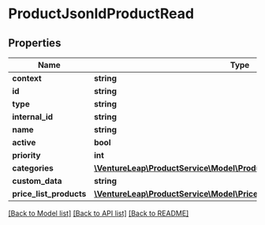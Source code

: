 # ProductJsonldProductRead

## Properties
Name | Type | Description | Notes
------------ | ------------- | ------------- | -------------
**context** | **string** |  | [optional] 
**id** | **string** |  | [optional] 
**type** | **string** |  | [optional] 
**internal_id** | **string** |  | [optional] 
**name** | **string** |  | 
**active** | **bool** |  | [optional] 
**priority** | **int** |  | [optional] 
**categories** | [**\VentureLeap\ProductService\Model\ProductCategoryJsonldProductRead[]**](ProductCategoryJsonldProductRead.md) |  | [optional] 
**custom_data** | **string** |  | 
**price_list_products** | [**\VentureLeap\ProductService\Model\PriceListProductJsonldProductRead[]**](PriceListProductJsonldProductRead.md) |  | [optional] 

[[Back to Model list]](../../README.md#documentation-for-models) [[Back to API list]](../../README.md#documentation-for-api-endpoints) [[Back to README]](../../README.md)

